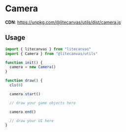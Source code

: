 # Camera

**CDN**: https://unpkg.com/@litecanvas/utils/dist/camera.js

## Usage

```js
import { litecanvas } from "litecanvas"
import { Camera } from "@litecanvas/utils"

function init() {
  camera = new Camera()
}

function draw() {
  cls(0)

  camera.start()

  // draw your game objects here

  camera.end()

  // draw your UI here
}
```
